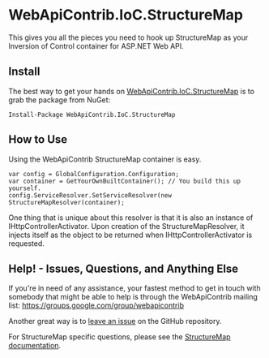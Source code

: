 # WebApiContrib.IoC.StructureMap

This gives you all the pieces you need to hook up StructureMap as your Inversion of Control container for ASP.NET Web API.

## Install

The best way to get your hands on [WebApiContrib.IoC.StructureMap](/) is to grab the package from NuGet:

    Install-Package WebApiContrib.IoC.StructureMap

## How to Use

Using the WebApiContrib StructureMap container is easy.

    var config = GlobalConfiguration.Configuration;
    var container = GetYourOwnBuiltContainer(); // You build this up yourself.
    config.ServiceResolver.SetServiceResolver(new StructureMapResolver(container);

One thing that is unique about this resolver is that it is also an instance of IHttpControllerActivator. Upon creation of the StructureMapResolver, it injects itself as the object to be returned when IHttpControllerActivator is requested.

## Help! - Issues, Questions, and Anything Else

If you're in need of any assistance, your fastest method to get in touch with somebody that might be able to help is through the WebApiContrib mailing list: https://groups.google.com/group/webapicontrib

Another great way is to [leave an issue](https://github.com/WebApiContrib/WebApiContrib.IoC.StructureMap/issues) on the GitHub repository.

For StructureMap specific questions, please see the [StructureMap documentation](http://www.structuremap.net).
